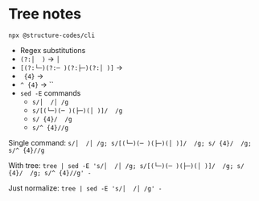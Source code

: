 # Tree notes

`npx @structure-codes/cli`

- Regex substitutions
- `(?:│  )` → `│ `
- `[(?:└─)(?:─ )(?:├─)(?:│ )]` → `  `
- ` {4}` → `  `
- `^ {4}` → ``
- `sed -E` commands
  - `s/│  /│ /g`
  - `s/[(└─)(─ )(├─)(│ )]/  /g`
  - `s/ {4}/  /g`
  - `s/^ {4}//g`

Single command:
`s/│  /│ /g; s/[(└─)(─ )(├─)(│ )]/  /g; s/ {4}/  /g; s/^ {4}//g`

With tree:
`tree | sed -E 's/│  /│ /g; s/[(└─)(─ )(├─)(│ )]/  /g; s/ {4}/  /g; s/^ {4}//g' -`

Just normalize:
`tree | sed -E 's/│  /│ /g' -`
